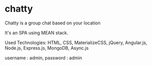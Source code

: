 # chatty
Chatty is a group chat based on your location

It's an SPA using MEAN stack.

Used Technologies: HTML, CSS, MaterializeCSS, jQuery, Angular.js, Node.js, Express.js, MongoDB, Async.js

username : admin,
password : admin
